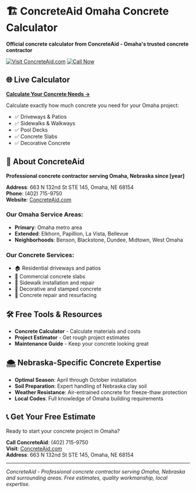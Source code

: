 # 🏗️ ConcreteAid Omaha Concrete Calculator

**Official concrete calculator from ConcreteAid - Omaha's trusted concrete contractor**

[![Visit ConcreteAid.com](https://img.shields.io/badge/Visit-ConcreteAid.com-red)](https://concreteaid.com/)
[![Call Now](https://img.shields.io/badge/Call%20Now-(402)%20715--9750-green)](tel:4027159750)

## 🌐 Live Calculator
**[Calculate Your Concrete Needs →](https://github.com/ConcreteAidOmaha/Omaha-Concrete-Calculator/)**

Calculate exactly how much concrete you need for your Omaha project:
- ✅ Driveways & Patios
- ✅ Sidewalks & Walkways  
- ✅ Pool Decks
- ✅ Concrete Slabs
- ✅ Decorative Concrete

## 📍 About ConcreteAid
**Professional concrete contractor serving Omaha, Nebraska since [year]**

**Address**: 663 N 132nd St STE 145, Omaha, NE 68154  
**Phone**: (402) 715-9750  
**Website**: [ConcreteAid.com](https://concreteaid.com/)

### Our Omaha Service Areas:
- **Primary**: Omaha metro area
- **Extended**: Elkhorn, Papillion, La Vista, Bellevue
- **Neighborhoods**: Benson, Blackstone, Dundee, Midtown, West Omaha

### Our Concrete Services:
- 🏠 Residential driveways and patios
- 🏢 Commercial concrete slabs  
- 🚶 Sidewalk installation and repair
- 🎨 Decorative and stamped concrete
- 🔧 Concrete repair and resurfacing

## 🛠️ Free Tools & Resources
- **Concrete Calculator** - Calculate materials and costs
- **Project Estimator** - Get rough project estimates
- **Maintenance Guide** - Keep your concrete looking great

## 🌨️ Nebraska-Specific Concrete Expertise
- **Optimal Season**: April through October installation
- **Soil Preparation**: Expert handling of Nebraska clay soil  
- **Weather Resistance**: Air-entrained concrete for freeze-thaw protection
- **Local Codes**: Full knowledge of Omaha building requirements

## 📞 Get Your Free Estimate
Ready to start your concrete project in Omaha?

**Call ConcreteAid**: (402) 715-9750  
**Visit**: [ConcreteAid.com](https://concreteaid.com/)  
**Address**: 663 N 132nd St STE 145, Omaha, NE 68154

---
*ConcreteAid - Professional concrete contractor serving Omaha, Nebraska and surrounding areas. Free estimates, quality workmanship, local expertise.*
